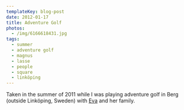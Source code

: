 ```yaml
---
templateKey: blog-post
date: 2012-01-17
title: Adventure Golf
photos:
  - /img/6166618431.jpg
tags:
  - summer
  - adventure golf
  - magnus
  - lasse
  - people
  - square
  - linköping
---
```


Taken in the summer of 2011 while I was playing adventure golf in Berg (outside Linköping, Sweden) with [Eva](http://log.brusman.net) and her family.
